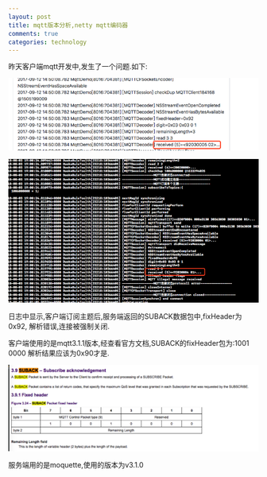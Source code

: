 ```yaml
---
layout: post
title: mqtt版本分析,netty mqtt编码器
comments: true
categories: technology
---
```


昨天客户端mqtt开发中,发生了一个问题.如下:


![fixHeader1](https://github.com/zhoufeilongjava/markdownPictures/blob/master/github/mqtt/fixHeader1.png)

![fixHeader2](https://github.com/zhoufeilongjava/markdownPictures/blob/master/github/mqtt/fixHeader2.png)

日志中显示,客户端订阅主题后,服务端返回的SUBACK数据包中,fixHeader为0x92, 解析错误,连接被强制关闭.

客户端使用的是mqtt3.1.1版本,经查看官方文档,SUBACK的fixHeader包为:1001 0000 解析结果应该为0x90才是.

![mqtt3.1.1](https://github.com/zhoufeilongjava/markdownPictures/blob/master/github/mqtt/mqtt311.png)

服务端用的是moquette,使用的版本为v3.1.0

